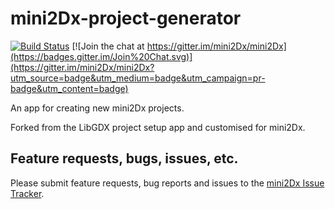 # mini2Dx-project-generator

[![Build Status](https://travis-ci.org/mini2Dx/mini2Dx-project-generator.svg?branch=master)](https://travis-ci.org/mini2Dx/mini2Dx-project-generator)
[![Join the chat at https://gitter.im/mini2Dx/mini2Dx](https://badges.gitter.im/Join%20Chat.svg)](https://gitter.im/mini2Dx/mini2Dx?utm_source=badge&utm_medium=badge&utm_campaign=pr-badge&utm_content=badge)

An app for creating new mini2Dx projects.

Forked from the LibGDX project setup app and customised for mini2Dx.

## Feature requests, bugs, issues, etc.

Please submit feature requests, bug reports and issues to the [mini2Dx Issue Tracker](https://github.com/mini2Dx/mini2Dx/issues).
